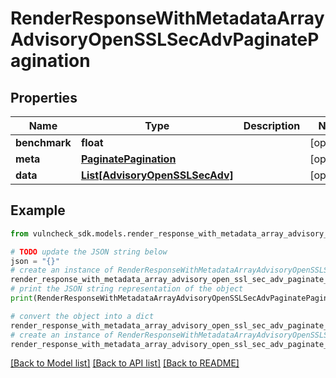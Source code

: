 # RenderResponseWithMetadataArrayAdvisoryOpenSSLSecAdvPaginatePagination


## Properties

Name | Type | Description | Notes
------------ | ------------- | ------------- | -------------
**benchmark** | **float** |  | [optional] 
**meta** | [**PaginatePagination**](PaginatePagination.md) |  | [optional] 
**data** | [**List[AdvisoryOpenSSLSecAdv]**](AdvisoryOpenSSLSecAdv.md) |  | [optional] 

## Example

```python
from vulncheck_sdk.models.render_response_with_metadata_array_advisory_open_ssl_sec_adv_paginate_pagination import RenderResponseWithMetadataArrayAdvisoryOpenSSLSecAdvPaginatePagination

# TODO update the JSON string below
json = "{}"
# create an instance of RenderResponseWithMetadataArrayAdvisoryOpenSSLSecAdvPaginatePagination from a JSON string
render_response_with_metadata_array_advisory_open_ssl_sec_adv_paginate_pagination_instance = RenderResponseWithMetadataArrayAdvisoryOpenSSLSecAdvPaginatePagination.from_json(json)
# print the JSON string representation of the object
print(RenderResponseWithMetadataArrayAdvisoryOpenSSLSecAdvPaginatePagination.to_json())

# convert the object into a dict
render_response_with_metadata_array_advisory_open_ssl_sec_adv_paginate_pagination_dict = render_response_with_metadata_array_advisory_open_ssl_sec_adv_paginate_pagination_instance.to_dict()
# create an instance of RenderResponseWithMetadataArrayAdvisoryOpenSSLSecAdvPaginatePagination from a dict
render_response_with_metadata_array_advisory_open_ssl_sec_adv_paginate_pagination_from_dict = RenderResponseWithMetadataArrayAdvisoryOpenSSLSecAdvPaginatePagination.from_dict(render_response_with_metadata_array_advisory_open_ssl_sec_adv_paginate_pagination_dict)
```
[[Back to Model list]](../README.md#documentation-for-models) [[Back to API list]](../README.md#documentation-for-api-endpoints) [[Back to README]](../README.md)


